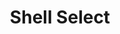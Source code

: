 ---
title: "Shell Select"
url: /davao-city/shell-select-davao-agusan-national-highway/
shop: Lebensmittel
---
